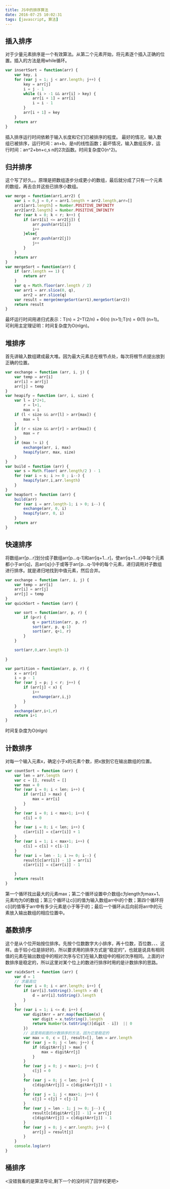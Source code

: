 ```yaml
---
title: JS中的排序算法
date: 2016-07-25 10:02:31
tags: [javascript, 算法]
---
```

## 插入排序
对于少量元素排序是一个有效算法。从第二个元素开始，将元素逐个插入正确的位置。插入的方法是用while循环。

```javascript
var insertSort = function(arr) {
	var key, i
	for (var j = 1; j < arr.length; j++) {
		key = arr[j]
		i = j - 1
		while (i > -1 && arr[i] > key) {
			arr[i + 1] = arr[i]	
			i = i - 1
		}
		arr[i + 1] = key
	}
	return arr
}
```
<!--more-->
插入排序运行时间依赖于输入长度和它们已被排序的程度。
最好的情况，输入数组已被排序，运行时间：an+b，是n的线性函数；最坏情况，输入数组反序，运行时间：an^2+bn+c,s n的2次函数。时间复杂度O(n^2)。

## 归并排序
这个写了好久。。原理是把数组逐步分成更小的数组，最后就分成了只有一个元素的数组，再去合并这些已排序小数组。

```javascript
var merge = function(arr1,arr2) {
	var i = 0,j = 0,r = arr1.length + arr2.length,arr=[]
	arr1[arr1.length] = Number.POSITIVE_INFINITY
	arr2[arr2.length] = Number.POSITIVE_INFINITY
	for (var k = 0; k < r; k++) {
		if (arr1[i] <= arr2[j]) {
			arr.push(arr1[i])
			i++
		}else{
			arr.push(arr2[j])
			j++
		}
	}
	return arr
}
var mergeSort = function(arr) {
	if (arr.length == 1) {
		return arr
	}
	var	q = Math.floor(arr.length / 2)
	var arr1 = arr.slice(0, q),
		arr2 = arr.slice(q)
	var result = merge(mergeSort(arr1),mergeSort(arr2))
	return result
}
```
最坏运行时间用递归式表示：T(n) = 2`*`T(2/n) + Θ(n) (n>1);T(n) = Θ(1) (n=1)。可利用主定理证明：时间复杂度为O(nlgn)。

## 堆排序
首先讲输入数组建成最大堆。因为最大元素总在根节点处，每次将根节点提出放到正确的位置。

```js
var exchange = function (arr, i, j) {
	var temp = arr[i]
	arr[i] = arr[j]
	arr[j] = temp
}
var heapify = function (arr, i, size) {
	var l = i*2+1,
		r = l+1,
		max = i
	if (l < size && arr[l] > arr[max]) {
		max = l
	}
	if (r < size && arr[r] > arr[max]) {
		max = r
	}
	if (max != i) {
		exchange(arr, i, max)
		heapify(arr, max, size)
	}
}
var build = function (arr) {
	var s = Math.floor( arr.length/2 ) - 1
	for (var i = s; i >= 0 ; i--) {
		heapify(arr,i,arr.length)
	}
}
var heapSort = function (arr) {
	build(arr)
	for (var i = arr.length-1; i > 0; i--) {
		exchange(arr, 0, i)
		heapify(arr, 0, i)
	}
	return arr
}
```
## 快速排序
将数组arr[p...r]划分成子数组arr[p...q-1]和arr[q+1...r]，使arr[q+1...r]中每个元素都小于arr[q]，且arr[q]小于或等于arr[p...q-1]中的每个元素，递归调用对子数组进行排序。就是递归地找到中值元素，然后合并。

```js
var exchange = function (arr, i, j) {
	var temp = arr[i]
	arr[i] = arr[j]
	arr[j] = temp
}
var quickSort = function (arr) {

	var sort = function(arr, p, r) {
		if (p<r) {
			q = partition(arr, p, r)
			sort(arr, p, q-1)
			sort(arr, q+1, r)
		}
	}

	sort(arr,0,arr.length-1)
	
}

var partition = function(arr, p, r) {
	x = arr[r]
	i = p - 1
	for (var j = p; j < r; j++) {
		if (arr[j] < x) {
			i++
			exchange(arr,i,j)
		}
	}
	exchange(arr,i+1,r)
	return i+1
}
```
时间复杂度为O(nlgn)

## 计数排序
对每一个输入元素x，确定小于x的元素个数，把x放到它在输出数组的位置。

```js
var countSort = function (arr) {
	var len = arr.length
	var c = [], result = []
	var max = 0 
	for (var i = 0; i < len; i++) {
		if (arr[i] > max) {
			max = arr[i]
		}
	}
	for (var i = 0; i < max+1; i++) {
		c[i] = 0
	}
	for (var i = 0; i < len; i++) {
		c[arr[i]] = c[arr[i]] + 1
	}
	for (var i = 1; i < max+1; i++) {
		c[i] = c[i] + c[i-1]
	}
	for (var i = len - 1; i >= 0; i--) {
		result[c[arr[i]] - 1] = arr[i]
		c[arr[i]] = c[arr[i]] - 1

	}
	return result
}
```
第一个循环找出最大的元素max；第二个循环设置中介数组c为length为max+1、元素均为0的数组；第三个循环让c[i]的值为输入数组arr中i的个数；第四个循环将c[i]的值等于arr中有多少元素是小于等于i的；最后一个循环从后向前将arr中的元素放入输出数组的相应位置中。

## 基数排序
这个是从个位开始按位排序。先按个位数数字大小排序，再十位数，百位数、、、这样。由于较小位是排好的，所以要求用的排序方式是“稳定的”，也就是说具有相同值的元素在输出数组中的相对次序与它们在输入数组中的相对次序相同。上面的计数排序是稳定的，所以这里对某个位上的数进行排序时用的是计数排序的思路。

```js
var raidxSort = function (arr) {
	var d = 1
	// 求最高位
	for (var i = 0; i < arr.length; i++) {
		if (arr[i].toString().length > d) {
			d = arr[i].toString().length
		}
	}
	for (var i = 1; i <= d; i++) {
		var digitArr = arr.map(function(x) {
			var digit = x.toString().length
			return Number(x.toString()[digit - i])  || 0
		})
		// 这里用前面的计数排序的方法，因为它是稳定的
		var max = 0, c = [], result=[], len = arr.length
		for (var j = 0; j < len; j++) {
			if (digitArr[j] > max) {
				max = digitArr[j]
			}
		}
		for (var j = 0; j < max+1; j++) {
			c[j] = 0
		}
		for (var j = 0; j < len; j++) {
			c[digitArr[j]] = c[digitArr[j]] + 1
		}
		for (var j = 1; j < max+1; j++) {
			c[j] = c[j] + c[j-1]
		}
		for (var j = len - 1; j >= 0; j--) {
			result[c[digitArr[j]] - 1] = arr[j]
			c[digitArr[j]] = c[digitArr[j]] - 1
		}
		for (var j = 0; j < arr.length; j++) {
			arr[j] = result[j]
		}
	}
	console.log(arr)
}
```
## 桶排序

<没错我看的是算法导论,剩下一个的没时间了回学校更吧>